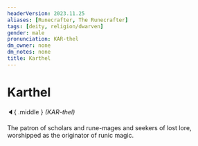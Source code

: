 ```yaml
---
headerVersion: 2023.11.25
aliases: [Runecrafter, The Runecrafter]
tags: [deity, religion/dwarven]
gender: male
pronunciation: KAR-thel
dm_owner: none
dm_notes: none
title: Karthel
---
```

# Karthel
:speaker:{ .middle } *(KAR-thel)*  

The patron of scholars and rune-mages and seekers of lost lore, worshipped as the originator of runic magic. 